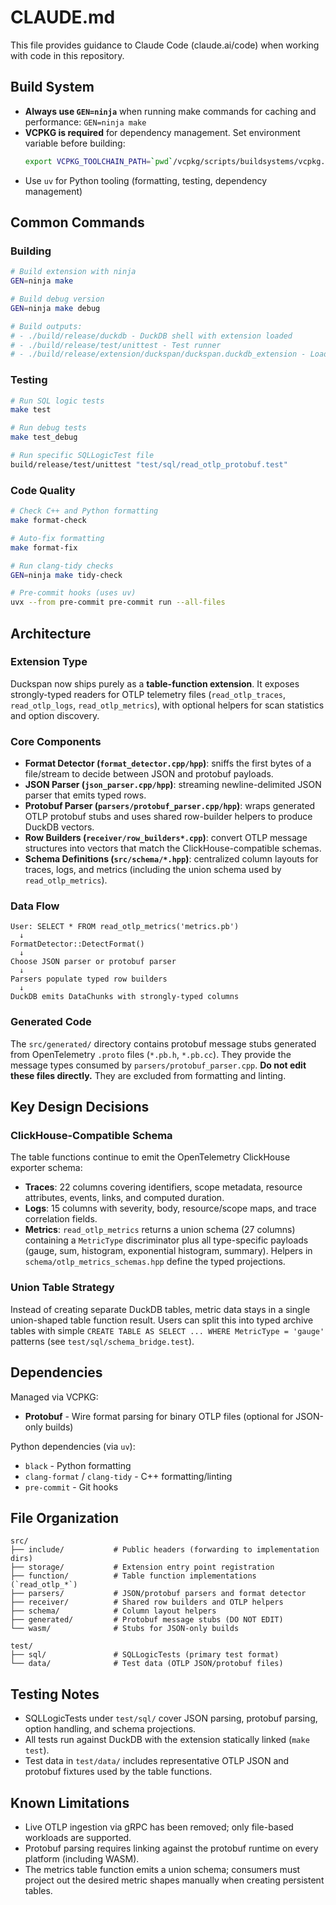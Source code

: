 # CLAUDE.md

This file provides guidance to Claude Code (claude.ai/code) when working with code in this repository.

## Build System

- **Always use `GEN=ninja`** when running make commands for caching and performance: `GEN=ninja make`
- **VCPKG is required** for dependency management. Set environment variable before building:
  ```bash
  export VCPKG_TOOLCHAIN_PATH=`pwd`/vcpkg/scripts/buildsystems/vcpkg.cmake
  ```
- Use `uv` for Python tooling (formatting, testing, dependency management)

## Common Commands

### Building
```bash
# Build extension with ninja
GEN=ninja make

# Build debug version
GEN=ninja make debug

# Build outputs:
# - ./build/release/duckdb - DuckDB shell with extension loaded
# - ./build/release/test/unittest - Test runner
# - ./build/release/extension/duckspan/duckspan.duckdb_extension - Loadable extension
```

### Testing
```bash
# Run SQL logic tests
make test

# Run debug tests
make test_debug

# Run specific SQLLogicTest file
build/release/test/unittest "test/sql/read_otlp_protobuf.test"
```

### Code Quality
```bash
# Check C++ and Python formatting
make format-check

# Auto-fix formatting
make format-fix

# Run clang-tidy checks
GEN=ninja make tidy-check

# Pre-commit hooks (uses uv)
uvx --from pre-commit pre-commit run --all-files
```

## Architecture

### Extension Type
Duckspan now ships purely as a **table-function extension**. It exposes strongly-typed readers for OTLP telemetry files (`read_otlp_traces`, `read_otlp_logs`, `read_otlp_metrics`), with optional helpers for scan statistics and option discovery.

### Core Components

- **Format Detector (`format_detector.cpp/hpp`)**: sniffs the first bytes of a file/stream to decide between JSON and protobuf payloads.
- **JSON Parser (`json_parser.cpp/hpp`)**: streaming newline-delimited JSON parser that emits typed rows.
- **Protobuf Parser (`parsers/protobuf_parser.cpp/hpp`)**: wraps generated OTLP protobuf stubs and uses shared row-builder helpers to produce DuckDB vectors.
- **Row Builders (`receiver/row_builders*.cpp`)**: convert OTLP message structures into vectors that match the ClickHouse-compatible schemas.
- **Schema Definitions (`src/schema/*.hpp`)**: centralized column layouts for traces, logs, and metrics (including the union schema used by `read_otlp_metrics`).

### Data Flow

```
User: SELECT * FROM read_otlp_metrics('metrics.pb')
  ↓
FormatDetector::DetectFormat()
  ↓
Choose JSON parser or protobuf parser
  ↓
Parsers populate typed row builders
  ↓
DuckDB emits DataChunks with strongly-typed columns
```

### Generated Code

The `src/generated/` directory contains protobuf message stubs generated from OpenTelemetry `.proto` files (`*.pb.h`, `*.pb.cc`). They provide the message types consumed by `parsers/protobuf_parser.cpp`. **Do not edit these files directly.** They are excluded from formatting and linting.

## Key Design Decisions

### ClickHouse-Compatible Schema
The table functions continue to emit the OpenTelemetry ClickHouse exporter schema:

- **Traces**: 22 columns covering identifiers, scope metadata, resource attributes, events, links, and computed duration.
- **Logs**: 15 columns with severity, body, resource/scope maps, and trace correlation fields.
- **Metrics**: `read_otlp_metrics` returns a union schema (27 columns) containing a `MetricType` discriminator plus all type-specific payloads (gauge, sum, histogram, exponential histogram, summary). Helpers in `schema/otlp_metrics_schemas.hpp` define the typed projections.

### Union Table Strategy
Instead of creating separate DuckDB tables, metric data stays in a single union-shaped table function result. Users can split this into typed archive tables with simple `CREATE TABLE AS SELECT ... WHERE MetricType = 'gauge'` patterns (see `test/sql/schema_bridge.test`).

## Dependencies

Managed via VCPKG:
- **Protobuf** - Wire format parsing for binary OTLP files (optional for JSON-only builds)

Python dependencies (via `uv`):
- `black` - Python formatting
- `clang-format` / `clang-tidy` - C++ formatting/linting
- `pre-commit` - Git hooks

## File Organization

```
src/
├── include/           # Public headers (forwarding to implementation dirs)
├── storage/           # Extension entry point registration
├── function/          # Table function implementations (`read_otlp_*`)
├── parsers/           # JSON/protobuf parsers and format detector
├── receiver/          # Shared row builders and OTLP helpers
├── schema/            # Column layout helpers
├── generated/         # Protobuf message stubs (DO NOT EDIT)
└── wasm/              # Stubs for JSON-only builds

test/
├── sql/               # SQLLogicTests (primary test format)
└── data/              # Test data (OTLP JSON/protobuf files)
```

## Testing Notes

- SQLLogicTests under `test/sql/` cover JSON parsing, protobuf parsing, option handling, and schema projections.
- All tests run against DuckDB with the extension statically linked (`make test`).
- Test data in `test/data/` includes representative OTLP JSON and protobuf fixtures used by the table functions.

## Known Limitations

- Live OTLP ingestion via gRPC has been removed; only file-based workloads are supported.
- Protobuf parsing requires linking against the protobuf runtime on every platform (including WASM).
- The metrics table function emits a union schema; consumers must project out the desired metric shapes manually when creating persistent tables.
